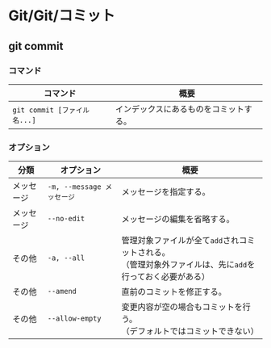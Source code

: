 # Git/Git/コミット

## git commit

### コマンド

| コマンド                     | 概要                                   |
| ---------------------------- | -------------------------------------- |
| `git commit [ファイル名...]` | インデックスにあるものをコミットする。 |

### オプション

| 分類       | オプション                 | 概要                                                         |
| ---------- | -------------------------- | ------------------------------------------------------------ |
| メッセージ | `-m, --message メッセージ` | メッセージを指定する。                                       |
| メッセージ | `--no-edit`                | メッセージの編集を省略する。                                 |
| その他     | `-a, --all`                | 管理対象ファイルが全て`add`されコミットされる。<br/>（管理対象外ファイルは、先に`add`を行っておく必要がある） |
| その他     | `--amend`                  | 直前のコミットを修正する。                                   |
| その他     | `--allow-empty`            | 変更内容が空の場合もコミットを行う。<br />（デフォルトではコミットできない） |
